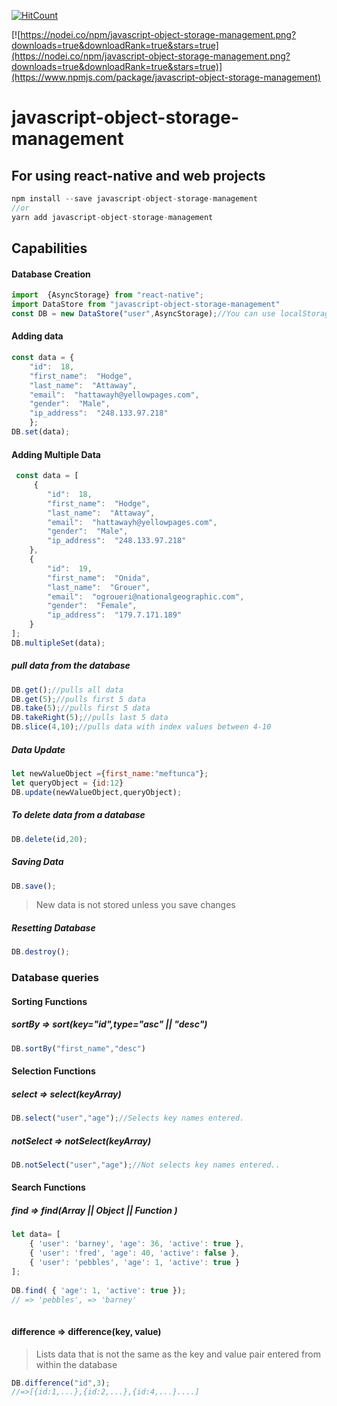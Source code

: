 [![HitCount](http://hits.dwyl.com/senturk/javascript-object-storage-management.svg)](http://hits.dwyl.com/senturk/javascript-object-storage-management)



[![https://nodei.co/npm/javascript-object-storage-management.png?downloads=true&downloadRank=true&stars=true](https://nodei.co/npm/javascript-object-storage-management.png?downloads=true&downloadRank=true&stars=true)](https://www.npmjs.com/package/javascript-object-storage-management)

# javascript-object-storage-management
## For using react-native and web projects 
```js
npm install --save javascript-object-storage-management
//or
yarn add javascript-object-storage-management
```
## Capabilities
#### Database Creation

```js
import  {AsyncStorage} from "react-native";
import DataStore from "javascript-object-storage-management"
const DB = new DataStore("user",AsyncStorage);//You can use localStorage or sessionStorage.
```

#### Adding data

```js
const data = {
	"id":  18,
	"first_name":  "Hodge",
	"last_name":  "Attaway",
	"email":  "hattawayh@yellowpages.com",
	"gender":  "Male",
	"ip_address":  "248.133.97.218"
	};
DB.set(data);	
```
#### Adding Multiple Data

```js
 const data = [
	 {
		"id":  18,
		"first_name":  "Hodge",
		"last_name":  "Attaway",
		"email":  "hattawayh@yellowpages.com",
		"gender":  "Male",
		"ip_address":  "248.133.97.218"
	},
	{
		"id":  19,
		"first_name":  "Onida",
		"last_name":  "Grouer",
		"email":  "ogroueri@nationalgeographic.com",
		"gender":  "Female",
		"ip_address":  "179.7.171.189"
	}
];
DB.multipleSet(data);	
```
##### pull data from the database

```js
DB.get();//pulls all data
DB.get(5);//pulls first 5 data	
DB.take(5);//pulls first 5 data
DB.takeRight(5);//pulls last 5 data
DB.slice(4,10);//pulls data with index values ​​between 4-10    
```

##### Data Update
 
```js
let newValueObject ={first_name:"meftunca"};
let queryObject = {id:12}
DB.update(newValueObject,queryObject);
```

##### To delete data from a database

```js
DB.delete(id,20);
```
##### Saving Data

```js
DB.save();
```
> New data is not stored unless you save changes

##### Resetting Database
```js
DB.destroy();
```

### Database queries

#### Sorting Functions

##### sortBy => sort(key="id",type="asc" || "desc")
```js
DB.sortBy("first_name","desc")
```
 

#### Selection Functions

##### select => select(keyArray)
```js
DB.select("user","age");//Selects key names entered.
```
##### notSelect => notSelect(keyArray)
```js
DB.notSelect("user","age");//Not selects key names entered..
```

#### Search Functions

##### find => find(Array || Object ||  Function )
```js
let data= [
	{ 'user': 'barney', 'age': 36, 'active': true },
	{ 'user': 'fred', 'age': 40, 'active': false },
	{ 'user': 'pebbles', 'age': 1, 'active': true }
];
 
DB.find( { 'age': 1, 'active': true });
// => 'pebbles', => 'barney'
 
```

#### difference => difference(key, value)
> Lists data that is not the same as the key and value pair entered from within the database
```js
DB.difference("id",3);
//=>[{id:1,...},{id:2,...},{id:4,...}....]
```
